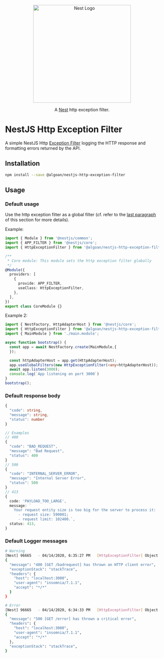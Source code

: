 <p align="center">
  <a href="http://nestjs.com"><img src="https://nestjs.com/img/logo_text.svg" alt="Nest Logo" width="320" /></a>
</p>

<p align="center">
  A <a href="https://github.com/nestjs/nest">Nest</a> http exception filter.
</p>

# NestJS Http Exception Filter

A simple NestJS Http [Exception Filter](https://docs.nestjs.com/exception-filters) logging the HTTP response and formatting errors returned by the API.

## Installation

```bash
npm install --save @algoan/nestjs-http-exception-filter
```

## Usage
### Default usage
Use the http exception filter as a global filter (cf. refer to the [last paragraph](https://docs.nestjs.com/exception-filters#binding-filters) of this section for more details).

Example:

```typescript
import { Module } from '@nestjs/common';
import { APP_FILTER } from '@nestjs/core';
import { HttpExceptionFilter } from '@algoan/nestjs-http-exception-filter';

/**
 * Core module: This module sets the http exception filter globally
 */
@Module({
  providers: [
    {
      provide: APP_FILTER,
      useClass: HttpExceptionFilter,
    },
  ],
})
export class CoreModule {}
```

Example 2:

```typescript
import { NestFactory, HttpAdapterHost } from '@nestjs/core';
import { HttpExceptionFilter } from '@algoan/nestjs-http-exception-filter';
import { MainModule } from './main.module';

async function bootstrap() {
  const app = await NestFactory.create(MainModule,{
  });

  const httpAdapterHost = app.get(HttpAdapterHost);
  app.useGlobalFilters(new HttpExceptionFilter(<any>httpAdapterHost));
  await app.listen(3000);
  console.log(`App listening on port 3000`)
}
bootstrap();
```

### Default response body

```typescript
{
  "code": string,
  "message": string,
  "status": number
}

// Examples
// 400
{
  "code": "BAD_REQUEST",
  "message": "Bad Request",
  "status": 400
}
// 500
{
  "code": "INTERNAL_SERVER_ERROR",
  "message": "Internal Server Error",
  "status": 500
}
// 413
{
  code: 'PAYLOAD_TOO_LARGE',
  message: `
    Your request entity size is too big for the server to process it:
      - request size: 590001;
      - request limit: 102400.`,
  status: 413,
}
```

### Default Logger messages
```bash
# Warning
[Nest] 96665   - 04/14/2020, 6:35:27 PM   [HttpExceptionFilter] Object:
{
  "message": "400 [GET /badrequest] has thrown an HTTP client error",
  "exceptionStack": "stackTrace",
  "headers": {
    "host": "localhost:3000",
    "user-agent": "insomnia/7.1.1",
    "accept": "*/*"
  }
}

# Error
[Nest] 96665   - 04/14/2020, 6:34:33 PM   [HttpExceptionFilter] Object:
{
  "message": "500 [GET /error] has thrown a critical error",
  "headers": {
    "host": "localhost:3000",
    "user-agent": "insomnia/7.1.1",
    "accept": "*/*"
  },
  "exceptionStack": "stackTrace",
}
```
 